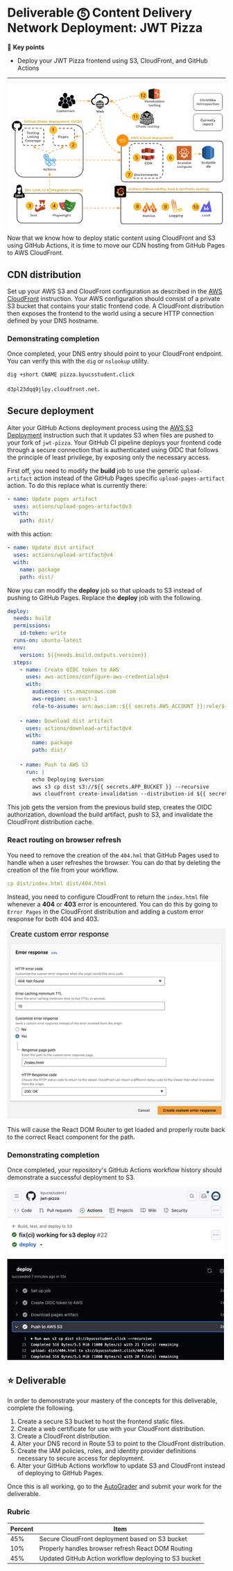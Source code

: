 # Deliverable ⓹ Content Delivery Network Deployment: JWT Pizza

🔑 **Key points**

- Deploy your JWT Pizza frontend using S3, CloudFront, and GitHub Actions

---

![course overview](../sharedImages/courseOverview.png)

Now that we know how to deploy static content using CloudFront and S3 using GitHub Actions, it is time to move our CDN hosting from GitHub Pages to AWS CloudFront.

## CDN distribution

Set up your AWS S3 and CloudFront configuration as described in the [AWS CloudFront](../awsCloudFront/awsCloudFront.md) instruction. Your AWS configuration should consist of a private S3 bucket that contains your static frontend code. A CloudFront distribution then exposes the frontend to the world using a secure HTTP connection defined by your DNS hostname.

### Demonstrating completion

Once completed, your DNS entry should point to your CloudFront endpoint. You can verify this with the `dig` or `nslookup` utility.

```sh
dig +short CNAME pizza.byucsstudent.click

d3pl23dqq9jlpy.cloudfront.net.
```

## Secure deployment

Alter your GitHub Actions deployment process using the [AWS S3 Deployment](../awsS3Deployment/awsS3Deployment.md) instruction such that it updates S3 when files are pushed to your fork of `jwt-pizza`. Your GitHub CI pipeline deploys your frontend code through a secure connection that is authenticated using OIDC that follows the principle of least privilege, by exposing only the necessary access.

First off, you need to modify the **build** job to use the generic `upload-artifact` action instead of the GitHub Pages specific `upload-pages-artifact` action. To do this replace what is currently there:

```yml
- name: Update pages artifact
  uses: actions/upload-pages-artifact@v3
  with:
    path: dist/
```

with this action:

```yml
- name: Update dist artifact
  uses: actions/upload-artifact@v4
  with:
    name: package
    path: dist/
```

Now you can modify the **deploy** job so that uploads to S3 instead of pushing to GitHub Pages. Replace the **deploy** job with the following.

```yml
deploy:
  needs: build
  permissions:
    id-token: write
  runs-on: ubuntu-latest
  env:
    version: ${{needs.build.outputs.version}}
  steps:
    - name: Create OIDC token to AWS
      uses: aws-actions/configure-aws-credentials@v4
      with:
        audience: sts.amazonaws.com
        aws-region: us-east-1
        role-to-assume: arn:aws:iam::${{ secrets.AWS_ACCOUNT }}:role/${{ secrets.CI_IAM_ROLE }}

    - name: Download dist artifact
      uses: actions/download-artifact@v4
      with:
        name: package
        path: dist/

    - name: Push to AWS S3
      run: |
        echo Deploying $version
        aws s3 cp dist s3://${{ secrets.APP_BUCKET }} --recursive
        aws cloudfront create-invalidation --distribution-id ${{ secrets.DISTRIBUTION_ID }} --paths "/*"
```

This job gets the version from the previous build step, creates the OIDC authorization, download the build artifact, push to S3, and invalidate the CloudFront distribution cache.

### React routing on browser refresh

You need to remove the creation of the `404.hml` that GitHub Pages used to handle when a user refreshes the browser. You can do that by deleting the creation of the file from your workflow.

```yml
cp dist/index.html dist/404.html
```

Instead, you need to configure CloudFront to return the `index.html` file whenever a **404** or **403** error is encountered. You can do this by going to `Error Pages` in the CloudFront distribution and adding a custom error response for both 404 and 403.

![Handle 404](handle404.png)

This will cause the React DOM Router to get loaded and properly route back to the correct React component for the path.

### Demonstrating completion

Once completed, your repository's GitHub Actions workflow history should demonstrate a successful deployment to S3.

![Workflow output](workflowOutput.png)

## ⭐ Deliverable

In order to demonstrate your mastery of the concepts for this deliverable, complete the following.

1. Create a secure S3 bucket to host the frontend static files.
1. Create a web certificate for use with your CloudFront distribution.
1. Create a CloudFront distribution.
1. Alter your DNS record in Route 53 to point to the CloudFront distribution.
1. Create the IAM policies, roles, and identity provider definitions necessary to secure access for deployment.
1. Alter your GitHub Actions workflow to update S3 and CloudFront instead of deploying to GitHub Pages.

Once this is all working, go to the [AutoGrader](https://cs329.cs.byu.edu) and submit your work for the deliverable.

### Rubric

| Percent | Item                                                  |
| ------- | ----------------------------------------------------- |
| 45%     | Secure CloudFront deployment based on S3 bucket       |
| 10%     | Properly handles browser refresh React DOM Routing    |
| 45%     | Updated GitHub Action workflow deploying to S3 bucket |
